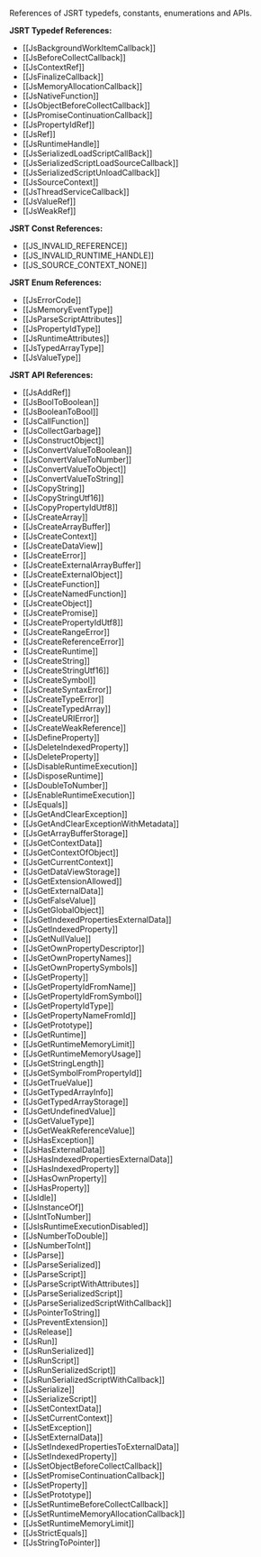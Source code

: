 References of JSRT typedefs, constants, enumerations and APIs. 

**JSRT Typedef References:**
* [[JsBackgroundWorkItemCallback]]
* [[JsBeforeCollectCallback]]
* [[JsContextRef]]
* [[JsFinalizeCallback]]
* [[JsMemoryAllocationCallback]]
* [[JsNativeFunction]]
* [[JsObjectBeforeCollectCallback]]
* [[JsPromiseContinuationCallback]]
* [[JsPropertyIdRef]]
* [[JsRef]]
* [[JsRuntimeHandle]]
* [[JsSerializedLoadScriptCallBack]]
* [[JsSerializedScriptLoadSourceCallback]]
* [[JsSerializedScriptUnloadCallback]]
* [[JsSourceContext]]
* [[JsThreadServiceCallback]]
* [[JsValueRef]]
* [[JsWeakRef]]

**JSRT Const References:**
* [[JS_INVALID_REFERENCE]]
* [[JS_INVALID_RUNTIME_HANDLE]]
* [[JS_SOURCE_CONTEXT_NONE]]

**JSRT Enum References:**
* [[JsErrorCode]]
* [[JsMemoryEventType]]
* [[JsParseScriptAttributes]]
* [[JsPropertyIdType]]
* [[JsRuntimeAttributes]]
* [[JsTypedArrayType]]
* [[JsValueType]]

**JSRT API References:**
* [[JsAddRef]]
* [[JsBoolToBoolean]]
* [[JsBooleanToBool]]
* [[JsCallFunction]]
* [[JsCollectGarbage]]
* [[JsConstructObject]]
* [[JsConvertValueToBoolean]]
* [[JsConvertValueToNumber]]
* [[JsConvertValueToObject]]
* [[JsConvertValueToString]]
* [[JsCopyString]]
* [[JsCopyStringUtf16]]
* [[JsCopyPropertyIdUtf8]]
* [[JsCreateArray]]
* [[JsCreateArrayBuffer]]
* [[JsCreateContext]]
* [[JsCreateDataView]]
* [[JsCreateError]]
* [[JsCreateExternalArrayBuffer]]
* [[JsCreateExternalObject]]
* [[JsCreateFunction]]
* [[JsCreateNamedFunction]]
* [[JsCreateObject]]
* [[JsCreatePromise]]
* [[JsCreatePropertyIdUtf8]]
* [[JsCreateRangeError]]
* [[JsCreateReferenceError]]
* [[JsCreateRuntime]]
* [[JsCreateString]]
* [[JsCreateStringUtf16]]
* [[JsCreateSymbol]]
* [[JsCreateSyntaxError]]
* [[JsCreateTypeError]]
* [[JsCreateTypedArray]]
* [[JsCreateURIError]]
* [[JsCreateWeakReference]]
* [[JsDefineProperty]]
* [[JsDeleteIndexedProperty]]
* [[JsDeleteProperty]]
* [[JsDisableRuntimeExecution]]
* [[JsDisposeRuntime]]
* [[JsDoubleToNumber]]
* [[JsEnableRuntimeExecution]]
* [[JsEquals]]
* [[JsGetAndClearException]]
* [[JsGetAndClearExceptionWithMetadata]]
* [[JsGetArrayBufferStorage]]
* [[JsGetContextData]]
* [[JsGetContextOfObject]]
* [[JsGetCurrentContext]]
* [[JsGetDataViewStorage]]
* [[JsGetExtensionAllowed]]
* [[JsGetExternalData]]
* [[JsGetFalseValue]]
* [[JsGetGlobalObject]]
* [[JsGetIndexedPropertiesExternalData]]
* [[JsGetIndexedProperty]]
* [[JsGetNullValue]]
* [[JsGetOwnPropertyDescriptor]]
* [[JsGetOwnPropertyNames]]
* [[JsGetOwnPropertySymbols]]
* [[JsGetProperty]]
* [[JsGetPropertyIdFromName]]
* [[JsGetPropertyIdFromSymbol]]
* [[JsGetPropertyIdType]]
* [[JsGetPropertyNameFromId]]
* [[JsGetPrototype]]
* [[JsGetRuntime]]
* [[JsGetRuntimeMemoryLimit]]
* [[JsGetRuntimeMemoryUsage]]
* [[JsGetStringLength]]
* [[JsGetSymbolFromPropertyId]]
* [[JsGetTrueValue]]
* [[JsGetTypedArrayInfo]]
* [[JsGetTypedArrayStorage]]
* [[JsGetUndefinedValue]]
* [[JsGetValueType]]
* [[JsGetWeakReferenceValue]]
* [[JsHasException]]
* [[JsHasExternalData]]
* [[JsHasIndexedPropertiesExternalData]]
* [[JsHasIndexedProperty]]
* [[JsHasOwnProperty]]
* [[JsHasProperty]]
* [[JsIdle]]
* [[JsInstanceOf]]
* [[JsIntToNumber]]
* [[JsIsRuntimeExecutionDisabled]]
* [[JsNumberToDouble]]
* [[JsNumberToInt]]
* [[JsParse]]
* [[JsParseSerialized]]
* [[JsParseScript]]
* [[JsParseScriptWithAttributes]]
* [[JsParseSerializedScript]]
* [[JsParseSerializedScriptWithCallback]]
* [[JsPointerToString]]
* [[JsPreventExtension]]
* [[JsRelease]]
* [[JsRun]]
* [[JsRunSerialized]]
* [[JsRunScript]]
* [[JsRunSerializedScript]]
* [[JsRunSerializedScriptWithCallback]]
* [[JsSerialize]]
* [[JsSerializeScript]]
* [[JsSetContextData]]
* [[JsSetCurrentContext]]
* [[JsSetException]]
* [[JsSetExternalData]]
* [[JsSetIndexedPropertiesToExternalData]]
* [[JsSetIndexedProperty]]
* [[JsSetObjectBeforeCollectCallback]]
* [[JsSetPromiseContinuationCallback]]
* [[JsSetProperty]]
* [[JsSetPrototype]]
* [[JsSetRuntimeBeforeCollectCallback]]
* [[JsSetRuntimeMemoryAllocationCallback]]
* [[JsSetRuntimeMemoryLimit]]
* [[JsStrictEquals]]
* [[JsStringToPointer]]

